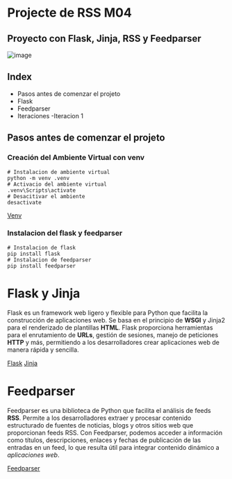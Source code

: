 # Projecte de RSS M04
## Proyecto con Flask, Jinja, RSS y Feedparser
![image](https://github.com/Domeneccc/FlaskM04/assets/165904493/cf810448-58e5-4973-b5b1-257964963fb6)

## Index
* Pasos antes de comenzar el projeto
* Flask
* Feedparser
* Iteraciones
    -Iteracion 1



## Pasos antes de comenzar el projeto
### Creación del Ambiente Virtual con venv
```
# Instalacion de ambiente virtual
python -m venv .venv
# Activacio del ambiente virtual
.venv\Scripts\activate
# Desacitivar el ambiente
desactivate
```
[Venv](https://marketplace.visualstudio.com/items?itemName=donjayamanne.python-environment-manager)

### Instalacion del flask y feedparser
```
# Instalacion de flask
pip install flask
# Instalacion de feedparser
pip install feedparser
```

# Flask y Jinja

Flask es un framework web ligero y flexible para Python que facilita la construcción de aplicaciones web. Se basa en el principio de **WSGI**  y Jinja2 para el renderizado de plantillas **HTML**. Flask proporciona herramientas para el enrutamiento de **URLs**, gestión de sesiones, manejo de peticiones **HTTP** y más, permitiendo a los desarrolladores crear aplicaciones web de manera rápida y sencilla.

[Flask](https://flask.palletsprojects.com/en/3.0.x/)
[Jinja](https://jinja.palletsprojects.com/en/3.1.x/)

# Feedparser

Feedparser es una biblioteca de Python que facilita el análisis de feeds **RSS**. Permite a los desarrolladores extraer y procesar contenido estructurado de fuentes de noticias, blogs y otros sitios web que proporcionan feeds RSS. Con Feedparser, podemos acceder a información como títulos, descripciones, enlaces y fechas de publicación de las entradas en un feed, lo que resulta útil para integrar contenido dinámico a *aplicaciones web*.

[Feedparser](https://feedparser.readthedocs.io/en/latest/)





